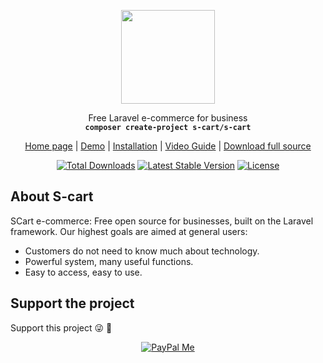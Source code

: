 <p align="center">
    <img src="https://s-cart.org/logo.png?v=5" width="150">
</p>
<p align="center">Free Laravel e-commerce for business<br>
    <code><b>composer create-project s-cart/s-cart</b></code></p>
<p align="center">
 <a href="https://s-cart.org">Home page</a> | <a href="https://demo.s-cart.org">Demo</a> | <a href="https://s-cart.org/en/docs/master/installation.html">Installation</a>  | <a href="https://s-cart.org/en/docs/master/video-guide.html">Video Guide</a> | <a href="https://s-cart.org/en/download.html">Download full source</a>
</p>

<p align="center">
<a href="https://packagist.org/packages/s-cart/core"><img src="https://poser.pugx.org/s-cart/core/d/total.svg" alt="Total Downloads"></a>
<a href="https://packagist.org/packages/s-cart/core"><img src="https://poser.pugx.org/s-cart/core/v/stable.svg" alt="Latest Stable Version"></a>
<a href="https://packagist.org/packages/s-cart/core"><img src="https://poser.pugx.org/s-cart/core/license.svg" alt="License"></a>
</p>

## About S-cart
SCart e-commerce: Free open source for businesses, built on the Laravel framework.
Our highest goals are aimed at general users:
- Customers do not need to know much about technology.
- Powerful system, many useful functions.
- Easy to access, easy to use.

## Support the project
Support this project :stuck_out_tongue_winking_eye: :pray:
<p align="center">
    <a href="https://www.paypal.me/LeLanh" target="_blank"><img src="https://img.shields.io/badge/Donate-PayPal-green.svg" data-origin="https://img.shields.io/badge/Donate-PayPal-green.svg" alt="PayPal Me"></a>
</p>
